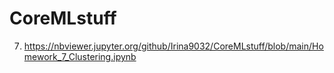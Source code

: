 # CoreMLstuff
7. https://nbviewer.jupyter.org/github/Irina9032/CoreMLstuff/blob/main/Homework_7_Clustering.ipynb
